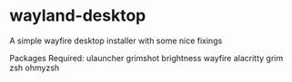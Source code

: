 # wayland-desktop
A simple wayfire desktop installer with some nice fixings

Packages Required:
ulauncher
grimshot
brightness
wayfire
alacritty
grim
zsh
ohmyzsh